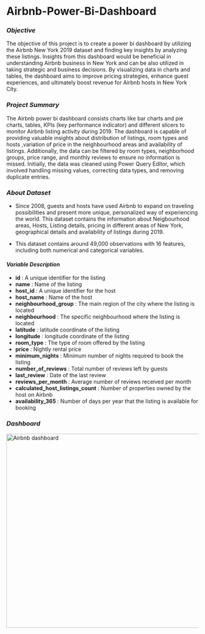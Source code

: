 # Airbnb-Power-Bi-Dashboard

### *Objective*

The objective of this project is to create a power bi dashboard by utilizing the Airbnb New York 2019 dataset and finding key insights by analyzing these listings. Insights from this dashboard would be beneficial in understanding Airbnb business in New York and can be also utilized in taking strategic and  business decisions. By visualizing data in charts and tables, the dashboard aims to improve pricing strategies, enhance guest experiences, and ultimately boost revenue for Airbnb hosts in New York City.

### *Project Summary*

The Airbnb power bi dashboard consists charts like bar charts and pie charts, tables, KPIs (key performance indicator) and different slicers to monitor Airbnb listing activity during 2019. The dashboard is capable of providing valuable insights about distribution of listings, room types and hosts ,variation of price in the neighbourhood areas and availability of listings. Additionally, the data can be filtered by room types, neighborhood groups, price range, and monthly reviews to ensure no information is missed. Initially, the data was cleaned using Power Query Editor, which involved handling missing values, correcting data types, and removing duplicate entries.

### *About Dataset*

* Since 2008, guests and hosts have used Airbnb to expand on traveling possibilities and present more unique, personalized way of experiencing the world. This dataset 
  contains the information about Neigbourhood areas, Hosts, Listing details, pricing in different areas of New York, geographical details and availability of listings during 
  2019.

* This dataset contains around 49,000 observations with 16 features, including both numerical and categorical variables.

#### *Variable Description*

* **id** : A unique identifier for the listing 
* **name** : Name of the listing 
* **host_id** : A unique identifier for the host 
* **host_name** : Name of the host 
* **neighbourhood_group** : The main region of the city where the listing is located 
* **neighbourhood** : The specific neighbourhood where the listing is located 
* **latitude** : latitude coordinate of the listing 
* **longitude** : longitude coordinate of the listing 
* **room_type** : The type of room offered by the listing 
* **price** : Nightly rental price 
* **minimum_nights** : Minimum number of nights required to book the listing 
* **number_of_reviews** : Total number of reviews left by guests 
* **last_review** : Date of the last review 
* **reviews_per_month** : Average number of reviews received per month 
* **calculated_host_listings_count** : Number of properties owned by the host on Airbnb 
* **availability_365** : Number of days per year that the listing is available for booking

### *Dashboard*
<img width="508" alt="Airbnb dashboard" src="https://github.com/user-attachments/assets/714e548d-4710-4007-bf85-62a3eb753dd0">



